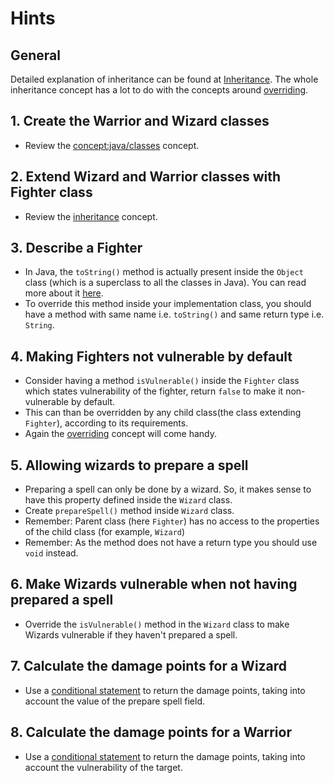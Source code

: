# Hints

## General

Detailed explanation of inheritance can be found at [Inheritance][inheritance-concept].
The whole inheritance concept has a lot to do with the concepts around [overriding][java-overriding].

## 1. Create the Warrior and Wizard classes

- Review the [concept:java/classes]() concept.

## 2. Extend Wizard and Warrior classes with Fighter class

- Review the [inheritance][inheritance-concept] concept.

## 3. Describe a Fighter

- In Java, the `toString()` method is actually present inside the `Object` class (which is a superclass to all the classes in Java).
  You can read more about it [here][object-class-java].
- To override this method inside your implementation class, you should have a method with same name i.e. `toString()` and same return type i.e. `String`.

## 4. Making Fighters not vulnerable by default

- Consider having a method `isVulnerable()` inside the `Fighter` class which states vulnerability of the fighter, return `false` to make it non-vulnerable by default.
- This can than be overridden by any child class(the class extending `Fighter`), according to its requirements.
- Again the [overriding][java-overriding] concept will come handy.

## 5. Allowing wizards to prepare a spell

- Preparing a spell can only be done by a wizard.
  So, it makes sense to have this property defined inside the `Wizard` class.
- Create `prepareSpell()` method inside `Wizard` class.
- Remember: Parent class (here `Fighter`) has no access to the properties of the child class (for example, `Wizard`)
- Remember: As the method does not have a return type you should use `void` instead.

## 6. Make Wizards vulnerable when not having prepared a spell

- Override the `isVulnerable()` method in the `Wizard` class to make Wizards vulnerable if they haven't prepared a spell.

## 7. Calculate the damage points for a Wizard

- Use a [conditional statement][if-else] to return the damage points, taking into account the value of the prepare spell field.

## 8. Calculate the damage points for a Warrior

- Use a [conditional statement][if-else] to return the damage points, taking into account the vulnerability of the target.

[inheritance-concept]: https://www.geeksforgeeks.org/inheritance-in-java/
[object-class-java]: https://docs.oracle.com/javase/7/docs/api/java/lang/Object.html
[java-overriding]: https://docs.oracle.com/javase/tutorial/java/IandI/override.html
[if-else]: https://docs.oracle.com/javase/tutorial/java/nutsandbolts/if.html

